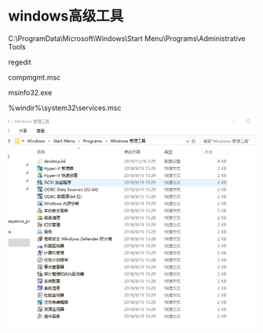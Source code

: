 # windows高级工具

C:\ProgramData\Microsoft\Windows\Start Menu\Programs\Administrative Tools

regedit

compmgmt.msc

msinfo32.exe

%windir%\system32\services.msc



![1574061523431](..\img\1574061523431.png)

